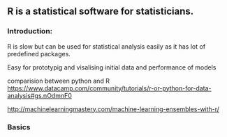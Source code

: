 ## R is a statistical software for statisticians.


### Introduction:
 
R is slow but can be used for statistical analysis easily as it has lot of predefined packages.

Easy for prototypig and visalising initial data and performance of models

comparision between python and R 
https://www.datacamp.com/community/tutorials/r-or-python-for-data-analysis#gs.nOdmnF0

http://machinelearningmastery.com/machine-learning-ensembles-with-r/

### Basics



